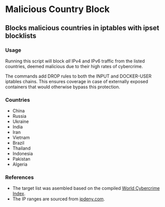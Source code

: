 # Malicious Country Block
## Blocks malicious countries in iptables with ipset blocklists

### Usage
Running this script will block *all* IPv4 and IPv6 traffic from the listed countries, deemed malicious due to their high rates of cybercrime.

The commands add DROP rules to both the INPUT and DOCKER-USER iptables chains. This ensures coverage in case of externally exposed containers that would otherwise bypass this protection.

### Countries 
- China
- Russia
- Ukraine
- India
- Iran
- Vietnam
- Brazil
- Thailand
- Indonesia
- Pakistan
- Algeria

### References
- The target list was asembled based on the compiled [World Cybercrime Index](https://journals.plos.org/plosone/article?id=10.1371/journal.pone.0297312).
- The IP ranges are sourced from [ipdeny.com](ipdeny.com). 
